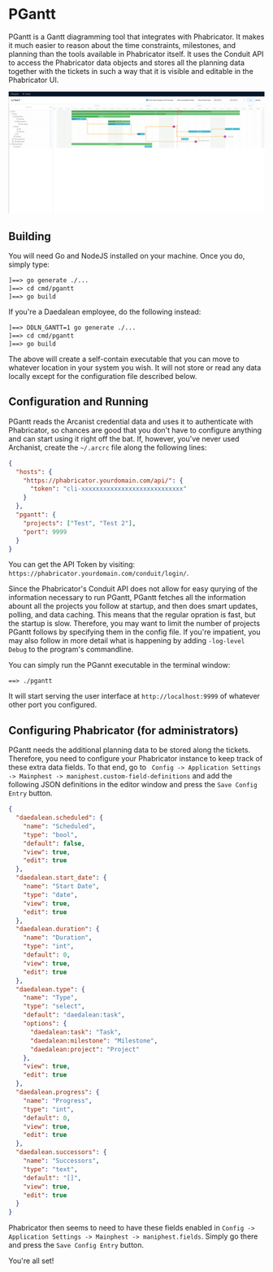 
PGantt
======

PGantt is a Gantt diagramming tool that integrates with Phabricator. It makes it
much easier to reason about the time constraints, milestones, and planning than
the tools available in Phabricator itself. It uses the Conduit API to access the
Phabricator data objects and stores all the planning data together with the
tickets in such a way that it is visible and editable in the Phabricator UI.

![Screenshot](https://github.com/daedaleanai/pgantt/raw/master/screenshot.png)

Building
--------

You will need Go and NodeJS installed on your machine. Once you do, simply type:

    ]==> go generate ./...
    ]==> cd cmd/pgantt 
    ]==> go build

If you're a Daedalean employee, do the following instead:

    ]==> DDLN_GANTT=1 go generate ./...
    ]==> cd cmd/pgantt 
    ]==> go build

The above will create a self-contain executable that you can move to whatever
location in your system you wish. It will not store or read any data locally
except for the configuration file described below.

Configuration and Running
-------------------------

PGantt reads the Arcanist credential data and uses it to authenticate with
Phabricator, so chances are good that you don't have to configure anything and
can start using it right off the bat. If, however, you've never used Archanist,
create the `~/.arcrc` file along the following lines:

```json
{
  "hosts": {
    "https://phabricator.yourdomain.com/api/": {
      "token": "cli-xxxxxxxxxxxxxxxxxxxxxxxxxxxx"
    }
  },
  "pgantt": {
    "projects": ["Test", "Test 2"],
    "port": 9999
  }
}
```

You can get the API Token by visiting:
`https://phabricator.yourdomain.com/conduit/login/`.

Since the Phabricator's Conduit API does not allow for easy qurying of the
information necessary to run PGantt, PGantt fetches all the information abount
all the projects you follow at startup, and then does smart updates, polling,
and data caching. This means that the regular opration is fast, but the startup
is slow. Therefore, you may want to limit the number of projects PGantt follows
by specifying them in the config file. If you're impatient, you may also follow
in more detail what is happening by adding `-log-level Debug` to the program's
commandline.

You can simply run the PGannt executable in the terminal window:

    ==> ./pgantt

It will start serving the user interface at `http://localhost:9999` of whatever
other port you configured.

Configuring Phabricator (for administrators)
--------------------------------------------

PGantt needs the additional planning data to be stored along the tickets.
Therefore, you need to configure your Phabricator instance to keep track of
these extra data fields. To that end, go to `
Config -> Application Settings -> Mainphest -> maniphest.custom-field-definitions`
and add the following JSON definitions in the editor window and press the
`Save Config Entry` button.

```json
{
  "daedalean.scheduled": {
    "name": "Scheduled",
    "type": "bool",
    "default": false,
    "view": true,
    "edit": true
  },
  "daedalean.start_date": {
    "name": "Start Date",
    "type": "date",
    "view": true,
    "edit": true
  },
  "daedalean.duration": {
    "name": "Duration",
    "type": "int",
    "default": 0,
    "view": true,
    "edit": true
  },
  "daedalean.type": {
    "name": "Type",
    "type": "select",
    "default": "daedalean:task",
    "options": {
      "daedalean:task": "Task",
      "daedalean:milestone": "Milestone",
      "daedalean:project": "Project"
    },
    "view": true,
    "edit": true
  },
  "daedalean.progress": {
    "name": "Progress",
    "type": "int",
    "default": 0,
    "view": true,
    "edit": true
  },
  "daedalean.successors": {
    "name": "Successors",
    "type": "text",
    "default": "[]",
    "view": true,
    "edit": true
  }
}
```

Phabricator then seems to need to have these fields enabled in
`Config -> Application Settings -> Mainphest -> maniphest.fields`. Simply go there
and press the `Save Config Entry` button.

You're all set!
